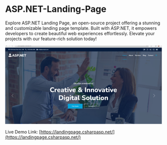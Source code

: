 # ASP.NET-Landing-Page
Explore ASP.NET Landing Page, an open-source project offering a stunning and customizable landing page template. Built with ASP.NET, it empowers developers to create beautiful web experiences effortlessly. Elevate your projects with our feature-rich solution today!

![ASP.NET Landing Page](wwwroot/landing-page.png)

Live Demo Link: [https://landingpage.csharpasp.net/](https://landingpage.csharpasp.net/)




